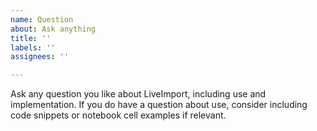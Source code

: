 ```yaml
---
name: Question
about: Ask anything
title: ''
labels: ''
assignees: ''

---
```


Ask any question you like about LiveImport, including use and implementation.
If you do have a question about use, consider including code snippets or
notebook cell examples if relevant.

